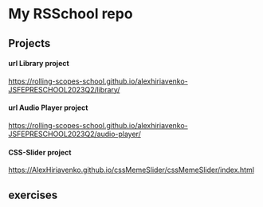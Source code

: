 # My RSSchool repo

## Projects

#### url Library project

https://rolling-scopes-school.github.io/alexhiriavenko-JSFEPRESCHOOL2023Q2/library/

#### url Audio Player project

https://rolling-scopes-school.github.io/alexhiriavenko-JSFEPRESCHOOL2023Q2/audio-player/

#### CSS-Slider project

https://AlexHiriavenko.github.io/cssMemeSlider/cssMemeSlider/index.html

## exercises
